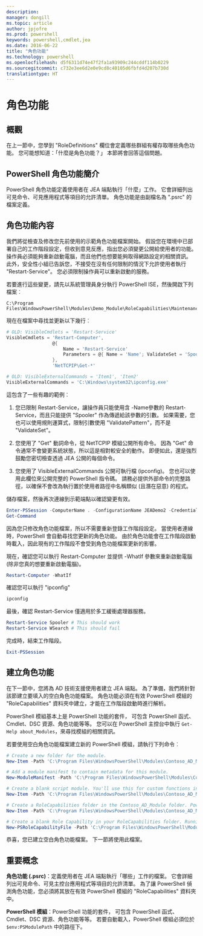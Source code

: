```yaml
---
description: 
manager: dongill
ms.topic: article
author: jpjofre
ms.prod: powershell
keywords: powershell,cmdlet,jea
ms.date: 2016-06-22
title: "角色功能"
ms.technology: powershell
ms.openlocfilehash: d5f6311d74e47f2fa1a93909c244cddf114b0229
ms.sourcegitcommit: c732e3ee6d2e0e9cd8c40105d6fbfd4d207b730d
translationtype: HT
---
```

# <a name="role-capabilities"></a>角色功能

## <a name="overview"></a>概觀
在上一節中，您學到 "RoleDefinitions" 欄位會定義哪些群組有權存取哪些角色功能。
您可能想知道：「什麼是角色功能？」
本節將會回答這個問題。  

## <a name="introducing-powershell-role-capabilities"></a>PowerShell 角色功能簡介
PowerShell 角色功能定義使用者在 JEA 端點執行「什麼」工作。
它會詳細列出可見命令、可見應用程式等項目的允許清單。
角色功能是由副檔名為 ".psrc" 的檔案定義。

## <a name="role-capability-contents"></a>角色功能內容
我們將從檢查及修改您先前使用的示範角色功能檔案開始。
假設您在環境中已部署自己的工作階段設定，但收到意見反應，指出您必須變更公開給使用者的功能。
操作員必須能夠重新啟動電腦，而且他們也想要能夠取得網路設定的相關資訊。
此外，安全性小組已告訴您，不接受在沒有任何限制的情況下允許使用者執行 "Restart-Service"。
您必須限制操作員可以重新啟動的服務。

若要進行這些變更，請先以系統管理員身分執行 PowerShell ISE，然後開啟下列檔案︰

```
C:\Program Files\WindowsPowerShell\Modules\Demo_Module\RoleCapabilities\Maintenance.psrc
```

現在在檔案中尋找並更新以下幾行︰

```PowerShell
# OLD: VisibleCmdlets = 'Restart-Service'
VisibleCmdlets = 'Restart-Computer',
                 @{
                     Name = 'Restart-Service'
                     Parameters = @{ Name = 'Name'; ValidateSet = 'Spooler' }
                 },
                 'NetTCPIP\Get-*'

# OLD: VisibleExternalCommands = 'Item1', 'Item2'
VisibleExternalCommands = 'C:\Windows\system32\ipconfig.exe'
```

這包含了一些有趣的範例︰

1.  您已限制 Restart-Service，讓操作員只能使用含 -Name參數的 Restart-Service，而且只能提供 "Spooler" 作為傳遞給該參數的引數。
如果需要，您也可以使用規則運算式，限制引數使用 "ValidatePattern"，而不是 "ValidateSet"。

2.  您使用了 "Get" 動詞命令，從 NetTCPIP 模組公開所有命令。
因為 "Get" 命令通常不會變更系統狀態，所以這是相對較安全的動作。
即便如此，還是強烈鼓勵您密切檢查透過 JEA 公開的每個命令。

3.  您使用了 VisibleExternalCommands 公開可執行檔 (ipconfig)。
您也可以使用此欄位來公開完整的 PowerShell 指令碼。
請務必提供外部命令的完整路徑，以確保不會改為執行置於使用者路徑中名稱類似 (且潛在惡意) 的程式。

儲存檔案，然後再次連線到示範端點以確認變更有效。

```PowerShell
Enter-PSSession -ComputerName . -ConfigurationName JEADemo2 -Credential $NonAdminCred
Get-Command
```
因為您只修改角色功能檔案，所以不需要重新登錄工作階段設定。
當使用者連線時，PowerShell 會自動尋找您更新的角色功能。
由於角色功能會在工作階段啟動時載入，因此現有的工作階段不會受到角色功能檔案更新的影響。

現在，確認您可以執行 Restart-Computer 並提供 -WhatIf 參數來重新啟動電腦 (除非您真的想要重新啟動電腦)。

```PowerShell
Restart-Computer -WhatIf
```

確認您可以執行 "ipconfig"

```PowerShell
ipconfig
```

最後，確認 Restart-Service 僅適用於多工緩衝處理器服務。

```PowerShell
Restart-Service Spooler # This should work
Restart-Service WSearch # This should fail
```

完成時，結束工作階段。

```PowerShell
Exit-PSSession
```

## <a name="role-capability-creation"></a>建立角色功能
在下一節中，您將為 AD 技術支援使用者建立 JEA 端點。
為了準備，我們將針對該節建立要填入的空白角色功能檔案。
角色功能必須在有效 PowerShell 模組的 "RoleCapabilities" 資料夾中建立，才能在工作階段啟動時進行解析。

PowerShell 模組基本上是 PowerShell 功能的套件，
可包含 PowerShell 函式、Cmdlet、DSC 資源、角色功能等等。
您可以在 PowerShell 主控台中執行 `Get-Help about_Modules`，來尋找模組的相關資訊。

若要使用空白角色功能檔案建立新的 PowerShell 模組，請執行下列命令︰  

```PowerShell
# Create a new folder for the module.
New-Item -Path 'C:\Program Files\WindowsPowerShell\Modules\Contoso_AD_Module' -ItemType Directory

# Add a module manifest to contain metadata for this module.
New-ModuleManifest -Path 'C:\Program Files\WindowsPowerShell\Modules\Contoso_AD_Module\Contoso_AD_Module.psd1' -RootModule Contoso_AD_Module.psm1

# Create a blank script module. You'll use this for custom functions in the next section.
New-Item -Path 'C:\Program Files\WindowsPowerShell\Modules\Contoso_AD_Module\Contoso_AD_Module.psm1' -ItemType File

# Create a RoleCapabilities folder in the Contoso_AD_Module folder. PowerShell expects Role Capabilities to be located in a "RoleCapabilities" folder within a module.
New-Item -Path 'C:\Program Files\WindowsPowerShell\Modules\Contoso_AD_Module\RoleCapabilities' -ItemType Directory

# Create a blank Role Capability in your RoleCapabilities folder. Running this command without any additional parameters just creates a blank template.
New-PSRoleCapabilityFile -Path 'C:\Program Files\WindowsPowerShell\Modules\Contoso_AD_Module\RoleCapabilities\ADHelpDesk.psrc'
```

恭喜，您已建立空白角色功能檔案。
下一節將使用此檔案。

## <a name="key-concepts"></a>重要概念
**角色功能 (.psrc)**：定義使用者在 JEA 端點執行「哪些」工作的檔案。
它會詳細列出可見命令、可見主控台應用程式等項目的允許清單。
為了讓 PowerShell 偵測角色功能，您必須將其放在有效 PowerShell 模組的 "RoleCapabilities" 資料夾中。

**PowerShell 模組**：PowerShell 功能的套件，
可包含 PowerShell 函式、Cmdlet、DSC 資源、角色功能等等。
若要自動載入，PowerShell 模組必須位於 `$env:PSModulePath` 中的路徑下。

